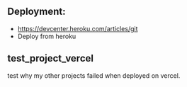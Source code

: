## Deployment: 
   * https://devcenter.heroku.com/articles/git
   * Deploy from heroku

## test_project_vercel
test why my other projects failed when deployed on vercel.

## 